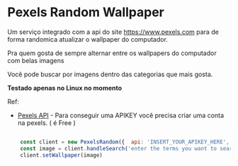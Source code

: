 # Pexels Random Wallpaper

Um serviço integrado com a api do site https://www.pexels.com para de forma randomica atualizar o wallpaper do computador.

Pra quem gosta de sempre alternar entre os wallpapers do computador com belas imagens

Você pode buscar por imagens dentro das categorias que mais gosta.


**Testado apenas no Linux no momento**


Ref: 
- [Pexels API](https://www.pexels.com/api/) - Para conseguir uma APIKEY você precisa criar uma conta na pexels. ( é Free )


```javascript

    const client = new PexelsRandom({  api: 'INSERT_YOUR_APIKEY_HERE', path: 'enter the location where you want to save the images '})
    const image = client.handleSearch('enter the terms you want to search separated by commas')
    client.setWallpaper(image)

```
